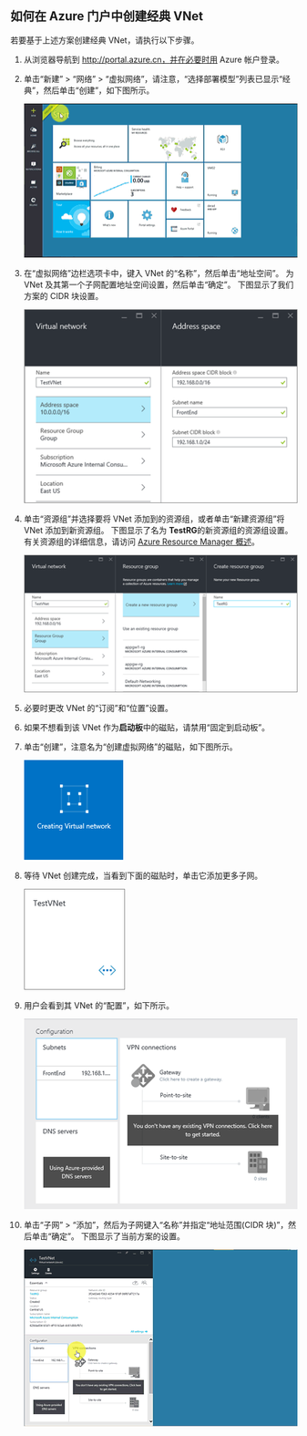 ## <a name="how-to-create-a-classic-vnet-in-the-azure-portal"></a>如何在 Azure 门户中创建经典 VNet
若要基于上述方案创建经典 VNet，请执行以下步骤。

1. 从浏览器导航到 http://portal.azure.cn，并在必要时用 Azure 帐户登录。
2. 单击“新建” > “网络” > “虚拟网络”，请注意，“选择部署模型”列表已显示“经典”，然后单击“创建”，如下图所示。

    ![在 Azure 门户中创建 VNet](./media/virtual-networks-create-vnet-classic-pportal-include/vnet-create-pportal-figure1.gif)
3. 在“虚拟网络”边栏选项卡中，键入 VNet 的“名称”，然后单击“地址空间”。 为 VNet 及其第一个子网配置地址空间设置，然后单击“确定”。 下图显示了我们方案的 CIDR 块设置。

    ![“地址空间”边栏选项卡](./media/virtual-networks-create-vnet-classic-pportal-include/vnet-create-pportal-figure2.png)
4. 单击“资源组”并选择要将 VNet 添加到的资源组，或者单击“新建资源组”将 VNet 添加到新资源组。 下图显示了名为 **TestRG**的新资源组的资源组设置。 有关资源组的详细信息，请访问 [Azure Resource Manager 概述](../articles/azure-resource-manager/resource-group-overview.md#resource-groups)。

    ![“创建资源组”边栏选项卡](./media/virtual-networks-create-vnet-classic-pportal-include/vnet-create-pportal-figure3.png)
5. 必要时更改 VNet 的“订阅”和“位置”设置。 
6. 如果不想看到该 VNet 作为**启动板**中的磁贴，请禁用“固定到启动板”。 
7. 单击“创建”，注意名为“创建虚拟网络”的磁贴，如下图所示。

    ![在门户中创建 VNet](./media/virtual-networks-create-vnet-classic-pportal-include/vnet-create-pportal-figure4.png)
8. 等待 VNet 创建完成，当看到下面的磁贴时，单击它添加更多子网。

    ![在门户中创建 VNet](./media/virtual-networks-create-vnet-classic-pportal-include/vnet-create-pportal-figure5.png)
9. 用户会看到其 VNet 的“配置”，如下所示。 

    ![在门户中创建 VNet](./media/virtual-networks-create-vnet-classic-pportal-include/vnet-create-pportal-figure6.png)
10. 单击“子网” > “添加”，然后为子网键入“名称”并指定“地址范围(CIDR 块)”，然后单击“确定”。 下图显示了当前方案的设置。

    ![在 Azure 门户中创建 VNet](./media/virtual-networks-create-vnet-classic-pportal-include/vnet-create-pportal-figure7.gif)